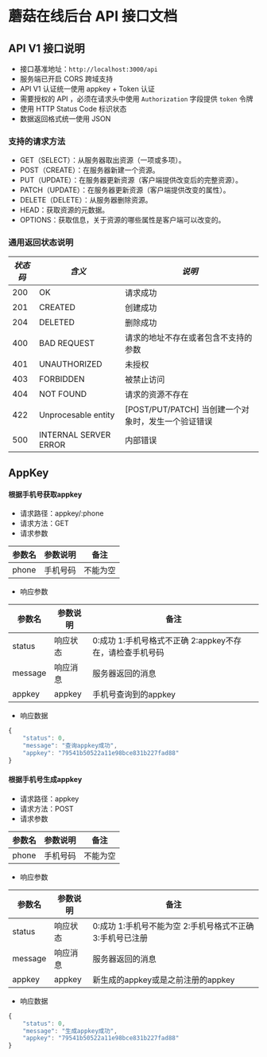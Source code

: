 # 蘑菇在线后台 API 接口文档

## API V1 接口说明

- 接口基准地址：`http://localhost:3000/api`
- 服务端已开启 CORS 跨域支持
- API V1 认证统一使用 appkey + Token 认证
- 需要授权的 API ，必须在请求头中使用 `Authorization` 字段提供 `token` 令牌
- 使用 HTTP Status Code 标识状态
- 数据返回格式统一使用 JSON

### 支持的请求方法

- GET（SELECT）：从服务器取出资源（一项或多项）。
- POST（CREATE）：在服务器新建一个资源。
- PUT（UPDATE）：在服务器更新资源（客户端提供改变后的完整资源）。
- PATCH（UPDATE）：在服务器更新资源（客户端提供改变的属性）。
- DELETE（DELETE）：从服务器删除资源。
- HEAD：获取资源的元数据。
- OPTIONS：获取信息，关于资源的哪些属性是客户端可以改变的。

### 通用返回状态说明

| *状态码* | *含义*                | *说明*                                              |
| -------- | --------------------- | --------------------------------------------------- |
| 200      | OK                    | 请求成功                                            |
| 201      | CREATED               | 创建成功                                            |
| 204      | DELETED               | 删除成功                                            |
| 400      | BAD REQUEST           | 请求的地址不存在或者包含不支持的参数                |
| 401      | UNAUTHORIZED          | 未授权                                              |
| 403      | FORBIDDEN             | 被禁止访问                                          |
| 404      | NOT FOUND             | 请求的资源不存在                                    |
| 422      | Unprocesable entity   | [POST/PUT/PATCH] 当创建一个对象时，发生一个验证错误 |
| 500      | INTERNAL SERVER ERROR | 内部错误                                            |


## AppKey

#### 根据手机号获取appkey

- 请求路径：appkey/:phone
- 请求方法：GET
- 请求参数

| 参数名   | 参数说明 | 备注     |
| -------- | -------- | -------- |
| phone    | 手机号码 | 不能为空 |

- 响应参数

| 参数名  | 参数说明 | 备注                                                       |
| ------- | -------- | ---------------------------------------------------------- |
| status  | 响应状态 | 0:成功  1:手机号格式不正确  2:appkey不存在，请检查手机号码 |
| message | 响应消息 | 服务器返回的消息                                           |
| appkey  | appkey   | 手机号查询到的appkey                                       |

- 响应数据

```javascript
{
    "status": 0,
    "message": "查询appkey成功",
    "appkey": "79541b50522a11e98bce831b227fad88"
}
```

#### 根据手机号生成appkey

- 请求路径：appkey
- 请求方法：POST
- 请求参数

| 参数名   | 参数说明 | 备注     |
| -------- | -------- | -------- |
| phone    | 手机号码 | 不能为空 |

- 响应参数

| 参数名  | 参数说明 | 备注                                                        |
| ------- | -------- | ----------------------------------------------------------- |
| status  | 响应状态 | 0:成功  1:手机号不能为空  2:手机号格式不正确 3:手机号已注册 |
| message | 响应消息 | 服务器返回的消息                                            |
| appkey  | appkey   | 新生成的appkey或是之前注册的appkey                          |

- 响应数据

```javascript
{
    "status": 0,
    "message": "生成appkey成功",
    "appkey": "79541b50522a11e98bce831b227fad88"
}
```
